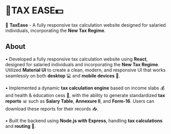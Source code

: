 

# 🚀TAX EASE💵
🚀 **TaxEase** - A fully responsive tax calculation website designed for salaried individuals, incorporating the **New Tax Regime**.




## About

• Developed a fully responsive tax calculation website using **React**, designed for salaried individuals and incorporating the **New Tax Regime**. Utilized **Material UI** to create a clean, modern, and responsive UI that works seamlessly on both **desktop** 💻 and **mobile devices** 📱.

• Implemented a dynamic **tax calculation engine** based on income slabs 💰 and health & education cess 💸, with the ability to generate standardized **tax reports** 📊 such as **Salary Table**, **Annexure II**, and **Form-16**. Users can download these reports for their records 📥.

• Built the backend using **Node.js with Express**, handling **tax calculations** and **routing** 🔄.






